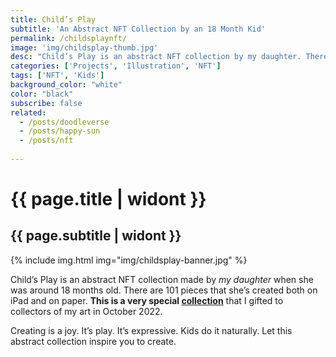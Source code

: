 ```yaml
---
title: Child’s Play
subtitle: 'An Abstract NFT Collection by an 18 Month Kid'
permalink: /childsplaynft/
image: 'img/childsplay-thumb.jpg'
desc: "Child’s Play is an abstract NFT collection by my daughter. There are 101 pieces that she’s created both on my iPad and on paper."
categories: ['Projects', 'Illustration', 'NFT']
tags: ['NFT', 'Kids']
background_color: "white"
color: "black"
subscribe: false
related:
  - /posts/doodleverse
  - /posts/happy-sun
  - /posts/nft
  
---
```

# {{ page.title | widont }}
## {{ page.subtitle | widont }}

{% include img.html img="img/childsplay-banner.jpg" %}

Child’s Play is an abstract NFT collection made by *my daughter* when she was around 18 months old. There are 101 pieces that she’s created both on iPad and on paper. **This is a very special [collection](https://campfire.exchange/collections/0x063d76a8d094fafad03e7539a8c88bc3fc049423)** that I gifted to collectors of my art in October 2022.

Creating is a joy. It’s play. It’s expressive. Kids do it naturally. Let this abstract collection inspire you to create.
